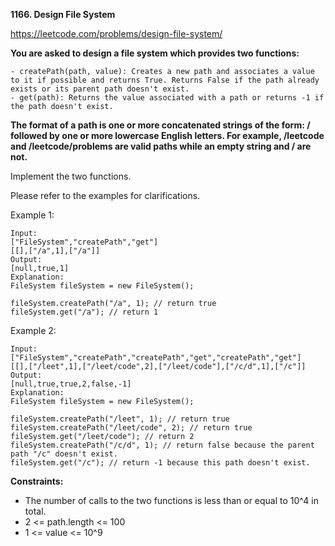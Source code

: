 **1166. Design File System**

https://leetcode.com/problems/design-file-system/

**You are asked to design a file system which provides two functions:**

    - createPath(path, value): Creates a new path and associates a value to it if possible and returns True. Returns False if the path already exists or its parent path doesn't exist.
    - get(path): Returns the value associated with a path or returns -1 if the path doesn't exist.
**The format of a path is one or more concatenated strings of the form: / followed by one or more lowercase English letters. For example, /leetcode and /leetcode/problems are valid paths while an empty string and / are not.**

Implement the two functions.

Please refer to the examples for clarifications.

 

Example 1:

    Input: 
    ["FileSystem","createPath","get"]
    [[],["/a",1],["/a"]]
    Output: 
    [null,true,1]
    Explanation: 
    FileSystem fileSystem = new FileSystem();
    
    fileSystem.createPath("/a", 1); // return true
    fileSystem.get("/a"); // return 1
Example 2:

    Input: 
    ["FileSystem","createPath","createPath","get","createPath","get"]
    [[],["/leet",1],["/leet/code",2],["/leet/code"],["/c/d",1],["/c"]]
    Output: 
    [null,true,true,2,false,-1]
    Explanation: 
    FileSystem fileSystem = new FileSystem();
    
    fileSystem.createPath("/leet", 1); // return true
    fileSystem.createPath("/leet/code", 2); // return true
    fileSystem.get("/leet/code"); // return 2
    fileSystem.createPath("/c/d", 1); // return false because the parent path "/c" doesn't exist.
    fileSystem.get("/c"); // return -1 because this path doesn't exist.
     

**Constraints:**

- The number of calls to the two functions is less than or equal to 10^4 in total.
- 2 <= path.length <= 100
- 1 <= value <= 10^9